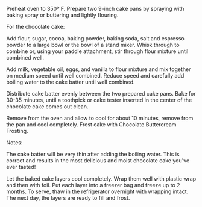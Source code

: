 Preheat oven to 350º F. Prepare two 9-inch cake pans by spraying with baking spray or buttering and lightly flouring.

For the chocolate cake:

Add flour, sugar, cocoa, baking powder, baking soda, salt and espresso powder to a large bowl or the bowl of a stand mixer. Whisk through to combine or, using your paddle attachment, stir through flour mixture until combined well.

Add milk, vegetable oil, eggs, and vanilla to flour mixture and mix together on medium speed until well combined. Reduce speed and carefully add boiling water to the cake batter until well combined.

Distribute cake batter evenly between the two prepared cake pans. Bake for 30-35 minutes, until a toothpick or cake tester inserted in the center of the chocolate cake comes out clean.

Remove from the oven and allow to cool for about 10 minutes, remove from the pan and cool completely.
Frost cake with Chocolate Buttercream Frosting.

Notes:

The cake batter will be very thin after adding the boiling water. This is correct and results in the most delicious and moist chocolate cake you've ever tasted! 

Let the baked cake layers cool completely. Wrap them well with plastic wrap and then with foil. Put each layer into a freezer bag and freeze up to 2 months. To serve, thaw in the refrigerator overnight with wrapping intact. The next day, the layers are ready to fill and frost.